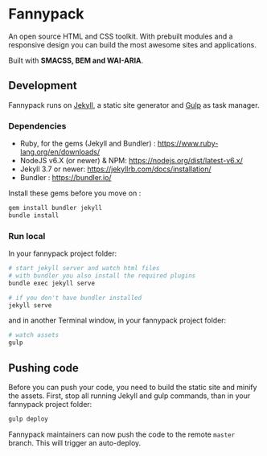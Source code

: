 # Fannypack

An open source HTML and CSS toolkit. With prebuilt modules and a responsive design you can build the most awesome sites and applications.

Built with **SMACSS, BEM and WAI-ARIA**.

## Development

Fannypack runs on [Jekyll](https://jekyllrb.com/), a static site generator and [Gulp](https://gulpjs.com/) as task manager.

### Dependencies
- Ruby, for the gems (Jekyll and Bundler) : https://www.ruby-lang.org/en/downloads/
- NodeJS v6.X (or newer) & NPM: https://nodejs.org/dist/latest-v6.x/ 
- Jekyll 3.7 or newer: https://jekyllrb.com/docs/installation/ 
- Bundler : https://bundler.io/

Install these gems before you move on :
```bash
gem install bundler jekyll
bundle install
```

### Run local

In your fannypack project folder:
```bash
# start jekyll server and watch html files
# with bundler you also install the required plugins
bundle exec jekyll serve

# if you don't have bundler installed
jekyll serve
```
and in another Terminal window, in your fannypack project folder:
```bash
# watch assets
gulp
```

## Pushing code

Before you can push your code, you need to build the static site and minify the assets.
First, stop all running Jekyll and gulp commands, than in your fannypack project folder:
```bash
gulp deploy
```

Fannypack maintainers can now push the code to the remote `master` branch. This will trigger an auto-deploy.
